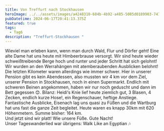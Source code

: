 ```yaml
---
title: Von Treffurt nach Stockhausen
heroImage: ../../assets/images/a4248310-684b-4b92-a485-5085d0189903-7472-0000018c735b20ee.jpeg
pubDatetime: 2024-06-17T20:41:13.375Z
featured: true
tags:
  - Tag6
description: "Treffurt-Stockhausen "
---
```

Wieviel man erleben kann, wenn man durch Wald, Flur und Dörfer geht! Eine alte Dame hat uns heute mit Himbeerbrause versorgt. Wir sind heute wieder schweißtreibende Berge hoch und runter und jeder Schritt hat sich gelohnt! Wir wurden an den Werrahängen mit atemberaubenden Ausblicken belohnt! Die letzten Kilometer waren allerdings wie immer schwer.  Hier in unserer Pension gibt es kein Abendessen, also mussten wir 4 km vor dem Ziel, unserer Pension in Stockhausen, noch in einen Supermarkt. Endlich mit schweren Beinen angekommen, haben  wir nur noch geduscht und dann im Bett gegessen 😊.       Bilanz: Heidi‘s Knie lief heute ziemlich gut, 3 Blasen, 4 Zecken, endlich kurze Hose!, ein Regenschauer, heftige Anstiege. Fantastische Ausblicke, Eisenach lag uns quasi zu Füßen und die Wartburg hat uns fast die ganze Zeit begleitet. Heute waren es knapp 30km mit 620 Höhenmetern. Summe bisher: 164 km. \
Und jetzt sind wir platt! Wie unsere Füße. Gute Nacht! \
Unser Tageswanderlied war übrigens: Walk Like an Egyptian 🎶